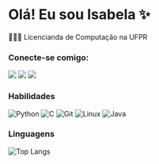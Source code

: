 # Olá! Eu sou Isabela ✨
👩🏻‍💻 Licencianda de Computação na UFPR

### Conecte-se comigo:
  <a href="https://instagram.com/isasouzaro" target="_blank"><img src="https://img.shields.io/badge/-Instagram-%23E4405F?style=for-the-badge&logo=instagram&logoColor=white" target="_blank"></a>
  <a href = "mailto:isaisabela2008@gmail.com"><img src="https://img.shields.io/badge/-Gmail-%23333?style=for-the-badge&logo=gmail&logoColor=white" target="_blank"></a>
  <a href="https://www.linkedin.com/in/isabela-souza-5936b8243/" target="_blank"><img src="https://img.shields.io/badge/-LinkedIn-%230077B5?style=for-the-badge&logo=linkedin&logoColor=white" target="_blank"></a> 


### Habilidades
![Python](https://img.shields.io/badge/python-3670A0?style=for-the-badge&logo=python&logoColor=ffdd54)
![C](https://img.shields.io/badge/C-00599C?style=for-the-badge&logo=c&logoColor=white)
![Git](https://img.shields.io/badge/GIT-E44C30?style=for-the-badge&logo=git&logoColor=white)
![Linux](https://img.shields.io/badge/Linux-000?style=for-the-badge&logo=linux&logoColor=FCC624)
![Java](https://img.shields.io/badge/java-%23ED8B00.svg?style=for-the-badge&logo=openjdk&logoColor=white)

### Linguagens
![Top Langs](https://github-readme-stats.vercel.app/api/top-langs/?username=isasouzaro&layout=compact&theme=panda)




